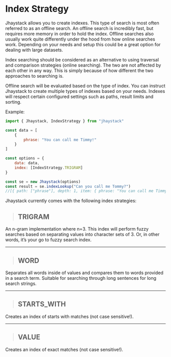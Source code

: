 # Index Strategy

Jhaystack allows you to create indexes. This type of search is most often referred to as an offline search. An offline search is incredibly fast, but requires more memory in order to hold the index. Offline searches also usually work quite differently under the hood from how online searches work. Depending on your needs and setup this could be a great option for dealing with large datasets.

Index searching should be considered as an alternative to using traversal and comparison strategies (online searching). The two are not affected by each other in any way. This is simply because of how different the two approaches to searching is. 

Offline search will be evaluated based on the type of index. You can instruct Jhaystack to create multiple types of indexes based on your needs. Indexes will respect certain configured settings such as paths, result limits and sorting.

Example:
```javascript
import { Jhaystack, IndexStrategy } from "jhaystack"

const data = [
    {
        phrase: "You can call me Timmy!"
    }
]

const options = {
    data: data,
    index: [IndexStrategy.TRIGRAM]
}

const se = new Jhaystack(options)
const result = se.indexLookup("Can you call me Tommy?")
//[{ path: ["phrase"], depth: 1, item: { phrase: "You can call me Timmy!" }, value: You can call me Timmy!", relevance: 0.75 }]
```

Jhaystack currently comes with the following index strategies:

> ## TRIGRAM

An n-gram implementation where n=3. This index will perform fuzzy searches based on separating values into character sets of 3. Or, in other words, it’s your go to fuzzy search index.

---

> ## WORD

Separates all words inside of values and compares them to words provided in a search term. Suitable for searching through long sentences for long search strings.

---

> ## STARTS_WITH

Creates an index of starts with matches (not case sensitive!).

---

> ## VALUE

Creates an index of exact matches (not case sensitive!).